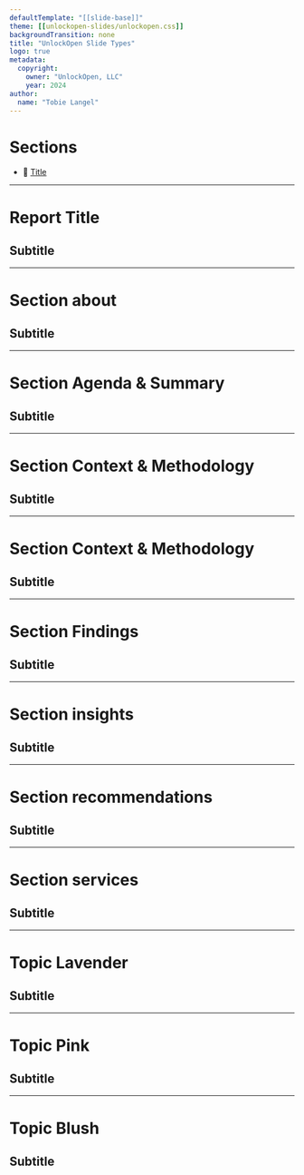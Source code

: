 ```yaml
---
defaultTemplate: "[[slide-base]]"
theme: [[unlockopen-slides/unlockopen.css]]
backgroundTransition: none
title: "UnlockOpen Slide Types"
logo: true
metadata:
  copyright:
    owner: "UnlockOpen, LLC"
    year: 2024
author:
  name: "Tobie Langel"
---
```


<!-- slide  id="sections-index" class="theme-blue emoji-list" -->

# Sections

- 🏁 [Title](section-title)

---

<!-- slide id="section-title" class="simple-slide section-report-title section-title" -->

# Report Title

## Subtitle

---

<!-- slide id="section-about" class="simple-slide section-about" -->

# Section about

## Subtitle

---

<!-- slide id="section-agenda" class="simple-slide section-agenda" -->

# Section Agenda & Summary

## Subtitle

---

<!-- slide id="section-context" class="simple-slide section-context section-title" -->

# Section Context & Methodology

## Subtitle

---

<!-- slide id="section-context-2" class="simple-slide section-context" -->

# Section Context & Methodology

## Subtitle

---

<!-- slide id="section-findings" class="simple-slide section-findings" -->

# Section Findings

## Subtitle

---

<!-- slide id="section-insights" class="simple-slide section-insights" -->

# Section insights

## Subtitle

---

<!-- slide id="section-recommendations" class="simple-slide section-recommendations" -->

# Section recommendations

## Subtitle

---

<!-- slide id="section-services" class="simple-slide section-services" -->

# Section services

## Subtitle

---

<!-- slide id="topic-lavender" class="simple-slide topic-lavender" -->

# Topic Lavender

## Subtitle

---

<!-- slide id="topic-pink" class="simple-slide topic-pink" -->

# Topic Pink

## Subtitle

---

<!-- slide id="topic-blush" class="simple-slide topic-blush" -->

# Topic Blush

## Subtitle
